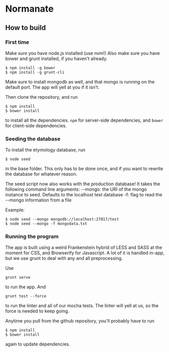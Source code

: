 # Normanate

## How to build

### First time

Make sure you have node.js installed (use nvm!) Also make sure you have bower and grunt installed, if you haven't already.

    $ npm install -g bower
    $ npm install -g grunt-cli

Make sure to install mongodb as well, and that mongo is running on the default port. The app will yell at you if it isn't.

Then clone the repository, and run

    $ npm install
    $ bower install

to install all the dependencies. `npm` for server-side dependencies, and `bower` for client-side dependencies.

### Seeding the database

To install the etymology database, run

    $ node seed

in the base folder. This only has to be done once, and if you want to rewrite the database for whatever reason.

The seed script now also works with the production database! It takes the following command line arguments:
    --mongo: the URI of the mongo instance to seed. Defaults to the localhost test database
    -f: flag to read the --mongo information from a file

Example:

    $ node seed --mongo mongodb://localhost:27017/test
    $ node seed --mongo -f mongodata.txt

### Running the program

The app is built using a weird Frankenstein hybrid of LESS and SASS at the moment for CSS, and Browserify for Javascript. A lot of it is handled in-app, but we use grunt to deal with any and all preprocessing.

Use

    grunt serve

to run the app. And

    grunt test --force

to run the linter and all of our mocha tests. The linter will yell at us, so the force is needed to keep going.

Anytime you pull from the github repository, you'll probably have to run
    
    $ npm install
    $ bower install

again to update dependencies.

